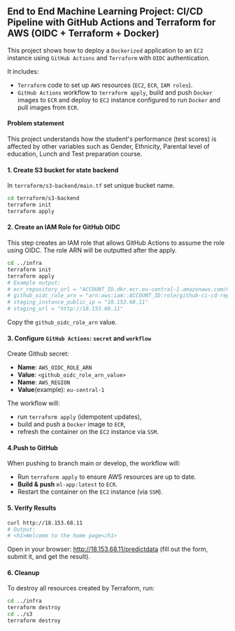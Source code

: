 ## End to End Machine Learning Project: CI/CD Pipeline with GitHub Actions and Terraform for AWS (OIDC + Terraform + Docker)


This project shows how to deploy a `Dockerized` application to an `EC2` instance using `GitHub Actions` and `Terraform` with `OIDC` authentication.

It includes:
- `Terraform` code to set up `AWS` resources (`EC2`, `ECR`, `IAM roles`).
- `GitHub Actions` workflow to `terraform apply`, build and push `Docker` images to `ECR` and deploy to `EC2` instance configured to run `Docker` and pull images from `ECR`.

#### Problem statement

This project understands how the student's performance (test scores) is affected by other variables such as Gender, Ethnicity, Parental level of education, Lunch and Test preparation course.


#### 1. Create S3 bucket for state backend 

In `terraform/s3-backend/main.tf` set unique bucket name.

```bash
cd terraform/s3-backend
terraform init
terraform apply
```

#### 2. Create an IAM Role for GitHub OIDC

This step creates an IAM role that allows GitHub Actions to assume the role using OIDC. The role ARN will be outputted after the apply.

```bash
cd ../infra
terraform init
terraform apply
# Example output:
# ecr_repository_url = "ACCOUNT_ID.dkr.ecr.eu-central-1.amazonaws.com/myapp"
# github_oidc_role_arn = "arn:aws:iam::ACCOUNT_ID:role/github-ci-cd-repo"
# staging_instance_public_ip = "18.153.68.11"
# staging_url = "http://18.153.68.11"
```

Copy the `github_oidc_role_arn` value.

####  3. Configure `GitHub Actions`: `secret` and `workflow` 

Create Github secret:
  - **Name**: `AWS_OIDC_ROLE_ARN` 
  - **Value**: `<github_oidc_role_arn_value>`
  - **Name**: `AWS_REGION`
  - **Value**(example): `eu-central-1`

The workflow will:
  - run `terraform apply` (idempotent updates),
  - build and push a `Docker` image to `ECR`,
  - refresh the container on the `EC2` instance via `SSM`.

#### 4.Push to GitHub

When pushing to branch main or develop, the workflow will:
  - Run `terraform apply` to ensure AWS resources are up to date.
  - **Build & push** `ml-app:latest` to `ECR`.
  - Restart the container on the `EC2` instance (via `SSM`).

#### 5. Verify Results

```bash
curl http://18.153.68.11
# Output:
# <h1>Welcome to the home page</h1>
```

Open in your browser: http://18.153.68.11/predictdata (fill out the form, submit it, and get the result).

#### 6. Cleanup

To destroy all resources created by Terraform, run:

```bash
cd ../infra
terraform destroy
cd ../s3
terraform destroy
```


